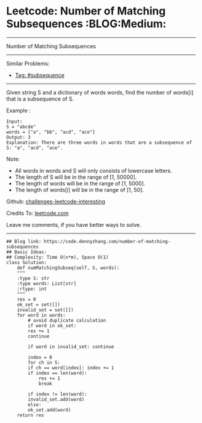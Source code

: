 
# Leetcode: Number of Matching Subsequences     :BLOG:Medium:

---

Number of Matching Subsequences  

---

Similar Problems:  

-   [Tag: #subsequence](https://code.dennyzhang.com/tag/subsequence)

---

Given string S and a dictionary of words words, find the number of words[i] that is a subsequence of S.  

Example :  

    Input: 
    S = "abcde"
    words = ["a", "bb", "acd", "ace"]
    Output: 3
    Explanation: There are three words in words that are a subsequence of S: "a", "acd", "ace".

Note:  

-   All words in words and S will only consists of lowercase letters.
-   The length of S will be in the range of [1, 50000].
-   The length of words will be in the range of [1, 5000].
-   The length of words[i] will be in the range of [1, 50].

Github: [challenges-leetcode-interesting](https://github.com/DennyZhang/challenges-leetcode-interesting/tree/master/problems/number-of-matching-subsequences)  

Credits To: [leetcode.com](https://leetcode.com/problems/number-of-matching-subsequences/description/)  

Leave me comments, if you have better ways to solve.  

---

    ## Blog link: https://code.dennyzhang.com/number-of-matching-subsequences
    ## Basic Ideas:
    ## Complexity: Time O(n*m), Space O(1)
    class Solution:
        def numMatchingSubseq(self, S, words):
    	"""
    	:type S: str
    	:type words: List[str]
    	:rtype: int
    	"""
    	res = 0
    	ok_set = set([])
    	invalid_set = set([])
    	for word in words:
    	    # avoid duplicate calculation
    	    if word in ok_set:
    		res += 1
    		continue
    
    	    if word in invalid_set: continue
    
    	    index = 0
    	    for ch in S:
    		if ch == word[index]: index += 1
    		if index == len(word):
    		    res += 1
    		    break
    
    	    if index != len(word):
    		invalid_set.add(word)
    	    else:
    		ok_set.add(word)
    	return res

